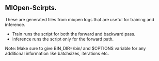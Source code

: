 ## MIOpen-Scirpts.

These are generated files from miopen logs that are useful for training and inference.
- Train runs the script for both the forward and backward pass.
- Inference runs the script only for the forward path.

Note: 
Make sure to give BIN_DIR=<MIOpen-build>/bin/ and $OPTIONS variable for any additional information like batchsizes, iterations etc.

